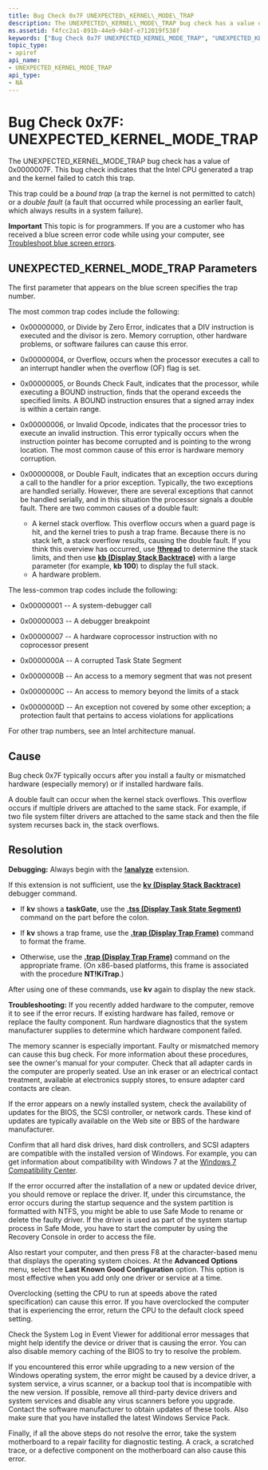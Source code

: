 ```yaml
---
title: Bug Check 0x7F UNEXPECTED\_KERNEL\_MODE\_TRAP
description: The UNEXPECTED\_KERNEL\_MODE\_TRAP bug check has a value of 0x0000007F.
ms.assetid: f4fcc2a1-891b-44e9-94bf-e712019f538f
keywords: ["Bug Check 0x7F UNEXPECTED_KERNEL_MODE_TRAP", "UNEXPECTED_KERNEL_MODE_TRAP"]
topic_type:
- apiref
api_name:
- UNEXPECTED_KERNEL_MODE_TRAP
api_type:
- NA
---
```


# Bug Check 0x7F: UNEXPECTED\_KERNEL\_MODE\_TRAP


The UNEXPECTED\_KERNEL\_MODE\_TRAP bug check has a value of 0x0000007F. This bug check indicates that the Intel CPU generated a trap and the kernel failed to catch this trap.

This trap could be a *bound trap* (a trap the kernel is not permitted to catch) or a *double fault* (a fault that occurred while processing an earlier fault, which always results in a system failure).

**Important** This topic is for programmers. If you are a customer who has received a blue screen error code while using your computer, see [Troubleshoot blue screen errors](http://windows.microsoft.com/windows-10/troubleshoot-blue-screen-errors).

## UNEXPECTED\_KERNEL\_MODE\_TRAP Parameters


The first parameter that appears on the blue screen specifies the trap number.

The most common trap codes include the following:

-   0x00000000, or Divide by Zero Error, indicates that a DIV instruction is executed and the divisor is zero. Memory corruption, other hardware problems, or software failures can cause this error.

-   0x00000004, or Overflow, occurs when the processor executes a call to an interrupt handler when the overflow (OF) flag is set.

-   0x00000005, or Bounds Check Fault, indicates that the processor, while executing a BOUND instruction, finds that the operand exceeds the specified limits. A BOUND instruction ensures that a signed array index is within a certain range.

-   0x00000006, or Invalid Opcode, indicates that the processor tries to execute an invalid instruction. This error typically occurs when the instruction pointer has become corrupted and is pointing to the wrong location. The most common cause of this error is hardware memory corruption.

-   0x00000008, or Double Fault, indicates that an exception occurs during a call to the handler for a prior exception. Typically, the two exceptions are handled serially. However, there are several exceptions that cannot be handled serially, and in this situation the processor signals a double fault. There are two common causes of a double fault:
    -   A kernel stack overflow. This overflow occurs when a guard page is hit, and the kernel tries to push a trap frame. Because there is no stack left, a stack overflow results, causing the double fault. If you think this overview has occurred, use [**!thread**](-thread.md) to determine the stack limits, and then use [**kb (Display Stack Backtrace)**](k--kb--kc--kd--kp--kp--kv--display-stack-backtrace-.md) with a large parameter (for example, **kb 100**) to display the full stack.
    -   A hardware problem.

The less-common trap codes include the following:

-   0x00000001 -- A system-debugger call

-   0x00000003 -- A debugger breakpoint

-   0x00000007 -- A hardware coprocessor instruction with no coprocessor present

-   0x0000000A -- A corrupted Task State Segment

-   0x0000000B -- An access to a memory segment that was not present

-   0x0000000C -- An access to memory beyond the limits of a stack

-   0x0000000D -- An exception not covered by some other exception; a protection fault that pertains to access violations for applications

For other trap numbers, see an Intel architecture manual.

Cause
-----

Bug check 0x7F typically occurs after you install a faulty or mismatched hardware (especially memory) or if installed hardware fails.

A double fault can occur when the kernel stack overflows. This overflow occurs if multiple drivers are attached to the same stack. For example, if two file system filter drivers are attached to the same stack and then the file system recurses back in, the stack overflows.

Resolution
----------

**Debugging:** Always begin with the [**!analyze**](-analyze.md) extension.

If this extension is not sufficient, use the [**kv (Display Stack Backtrace)**](k--kb--kc--kd--kp--kp--kv--display-stack-backtrace-.md) debugger command.

-   If **kv** shows a **taskGate**, use the [**.tss (Display Task State Segment)**](-tss--display-task-state-segment-.md) command on the part before the colon.

-   If **kv** shows a trap frame, use the [**.trap (Display Trap Frame)**](-trap--display-trap-frame-.md) command to format the frame.

-   Otherwise, use the [**.trap (Display Trap Frame)**](-trap--display-trap-frame-.md) command on the appropriate frame. (On x86-based platforms, this frame is associated with the procedure **NT!KiTrap**.)

After using one of these commands, use **kv** again to display the new stack.

**Troubleshooting:** If you recently added hardware to the computer, remove it to see if the error recurs. If existing hardware has failed, remove or replace the faulty component. Run hardware diagnostics that the system manufacturer supplies to determine which hardware component failed.

The memory scanner is especially important. Faulty or mismatched memory can cause this bug check. For more information about these procedures, see the owner's manual for your computer. Check that all adapter cards in the computer are properly seated. Use an ink eraser or an electrical contact treatment, available at electronics supply stores, to ensure adapter card contacts are clean.

If the error appears on a newly installed system, check the availability of updates for the BIOS, the SCSI controller, or network cards. These kind of updates are typically available on the Web site or BBS of the hardware manufacturer.

Confirm that all hard disk drives, hard disk controllers, and SCSI adapters are compatible with the installed version of Windows. For example, you can get information about compatibility with Windows 7 at the [Windows 7 Compatibility Center](http://go.microsoft.com/fwlink/p/?LinkID=246806).

If the error occurred after the installation of a new or updated device driver, you should remove or replace the driver. If, under this circumstance, the error occurs during the startup sequence and the system partition is formatted with NTFS, you might be able to use Safe Mode to rename or delete the faulty driver. If the driver is used as part of the system startup process in Safe Mode, you have to start the computer by using the Recovery Console in order to access the file.

Also restart your computer, and then press F8 at the character-based menu that displays the operating system choices. At the **Advanced Options** menu, select the **Last Known Good Configuration** option. This option is most effective when you add only one driver or service at a time.

Overclocking (setting the CPU to run at speeds above the rated specification) can cause this error. If you have overclocked the computer that is experiencing the error, return the CPU to the default clock speed setting.

Check the System Log in Event Viewer for additional error messages that might help identify the device or driver that is causing the error. You can also disable memory caching of the BIOS to try to resolve the problem.

If you encountered this error while upgrading to a new version of the Windows operating system, the error might be caused by a device driver, a system service, a virus scanner, or a backup tool that is incompatible with the new version. If possible, remove all third-party device drivers and system services and disable any virus scanners before you upgrade. Contact the software manufacturer to obtain updates of these tools. Also make sure that you have installed the latest Windows Service Pack.

Finally, if all the above steps do not resolve the error, take the system motherboard to a repair facility for diagnostic testing. A crack, a scratched trace, or a defective component on the motherboard can also cause this error.

 

 




